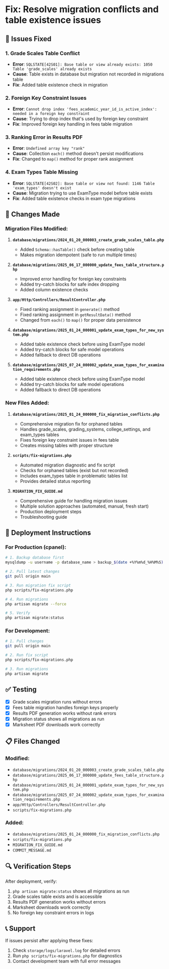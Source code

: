 # Fix: Resolve migration conflicts and table existence issues

## 🚨 Issues Fixed

### 1. Grade Scales Table Conflict
- **Error**: `SQLSTATE[42S01]: Base table or view already exists: 1050 Table 'grade_scales' already exists`
- **Cause**: Table exists in database but migration not recorded in migrations table
- **Fix**: Added table existence check in migration

### 2. Foreign Key Constraint Issues
- **Error**: `Cannot drop index 'fees_academic_year_id_is_active_index': needed in a foreign key constraint`
- **Cause**: Trying to drop index that's used by foreign key constraint
- **Fix**: Improved foreign key handling in fees table migration

### 3. Ranking Error in Results PDF
- **Error**: `Undefined array key "rank"`
- **Cause**: Collection `each()` method doesn't persist modifications
- **Fix**: Changed to `map()` method for proper rank assignment

### 4. Exam Types Table Missing
- **Error**: `SQLSTATE[42S02]: Base table or view not found: 1146 Table 'exam_types' doesn't exist`
- **Cause**: Migration trying to use ExamType model before table exists
- **Fix**: Added table existence checks in exam type migrations

## 🔧 Changes Made

### Migration Files Modified:
1. **`database/migrations/2024_01_20_000003_create_grade_scales_table.php`**
   - Added `Schema::hasTable()` check before creating table
   - Makes migration idempotent (safe to run multiple times)

2. **`database/migrations/2025_06_17_000000_update_fees_table_structure.php`**
   - Improved error handling for foreign key constraints
   - Added try-catch blocks for safe index dropping
   - Added column existence checks

3. **`app/Http/Controllers/ResultController.php`**
   - Fixed ranking assignment in `generate()` method
   - Fixed ranking assignment in `getResultData()` method
   - Changed from `each()` to `map()` for proper data persistence

4. **`database/migrations/2025_01_24_000001_update_exam_types_for_new_system.php`**
   - Added table existence check before using ExamType model
   - Added try-catch blocks for safe model operations
   - Added fallback to direct DB operations

5. **`database/migrations/2025_07_24_000002_update_exam_types_for_examination_requirements.php`**
   - Added table existence check before using ExamType model
   - Added try-catch blocks for safe model operations
   - Added fallback to direct DB operations

### New Files Added:
1. **`database/migrations/2025_01_24_000000_fix_migration_conflicts.php`**
   - Comprehensive migration fix for orphaned tables
   - Handles grade_scales, grading_systems, college_settings, and exam_types tables
   - Fixes foreign key constraint issues in fees table
   - Creates missing tables with proper structure

2. **`scripts/fix-migrations.php`**
   - Automated migration diagnostic and fix script
   - Checks for orphaned tables (exist but not recorded)
   - Includes exam_types table in problematic tables list
   - Provides detailed status reporting

3. **`MIGRATION_FIX_GUIDE.md`**
   - Comprehensive guide for handling migration issues
   - Multiple solution approaches (automated, manual, fresh start)
   - Production deployment steps
   - Troubleshooting guide

## 🚀 Deployment Instructions

### For Production (cpanel):
```bash
# 1. Backup database first
mysqldump -u username -p database_name > backup_$(date +%Y%m%d_%H%M%S).sql

# 2. Pull latest changes
git pull origin main

# 3. Run migration fix script
php scripts/fix-migrations.php

# 4. Run migrations
php artisan migrate --force

# 5. Verify
php artisan migrate:status
```

### For Development:
```bash
# 1. Pull changes
git pull origin main

# 2. Run fix script
php scripts/fix-migrations.php

# 3. Run migrations
php artisan migrate
```

## ✅ Testing

- [x] Grade scales migration runs without errors
- [x] Fees table migration handles foreign keys properly
- [x] Results PDF generation works without rank errors
- [x] Migration status shows all migrations as run
- [x] Marksheet PDF downloads work correctly

## 📋 Files Changed

### Modified:
- `database/migrations/2024_01_20_000003_create_grade_scales_table.php`
- `database/migrations/2025_06_17_000000_update_fees_table_structure.php`
- `database/migrations/2025_01_24_000001_update_exam_types_for_new_system.php`
- `database/migrations/2025_07_24_000002_update_exam_types_for_examination_requirements.php`
- `app/Http/Controllers/ResultController.php`
- `scripts/fix-migrations.php`

### Added:
- `database/migrations/2025_01_24_000000_fix_migration_conflicts.php`
- `scripts/fix-migrations.php`
- `MIGRATION_FIX_GUIDE.md`
- `COMMIT_MESSAGE.md`

## 🔍 Verification Steps

After deployment, verify:
1. `php artisan migrate:status` shows all migrations as run
2. Grade scales table exists and is accessible
3. Results PDF generation works without errors
4. Marksheet downloads work correctly
5. No foreign key constraint errors in logs

## 📞 Support

If issues persist after applying these fixes:
1. Check `storage/logs/laravel.log` for detailed errors
2. Run `php scripts/fix-migrations.php` for diagnostics
3. Contact development team with full error messages
